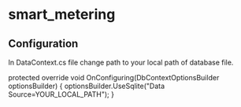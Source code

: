 # smart_metering


## Configuration

In DataContext.cs file change path to your local path of database file.

  protected override void OnConfiguring(DbContextOptionsBuilder optionsBuilder)
  {
      optionsBuilder.UseSqlite("Data Source=YOUR_LOCAL_PATH");
  }
